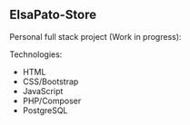 ## ElsaPato-Store 
Personal full stack project (Work in progress):

Technologies:
- HTML 
- CSS/Bootstrap
- JavaScript
- PHP/Composer
- PostgreSQL
